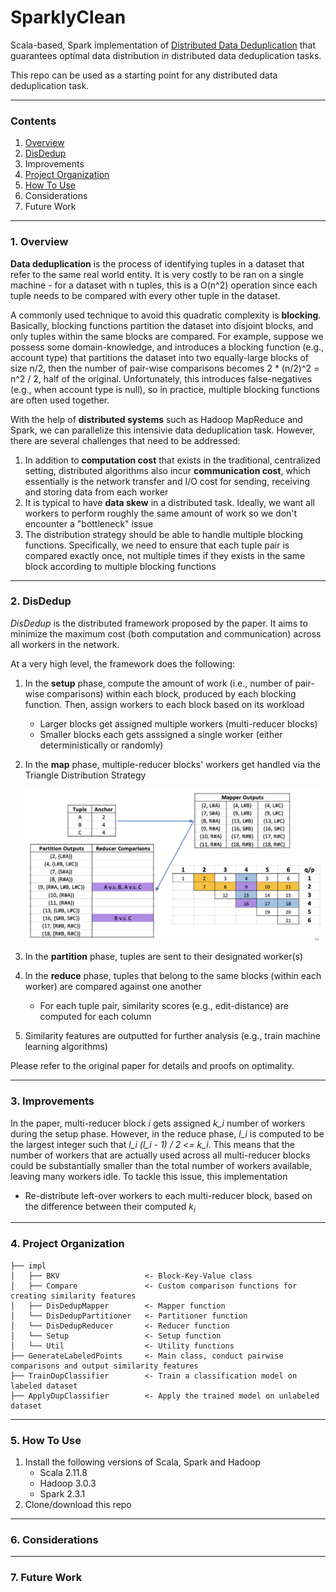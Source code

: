 # SparklyClean

Scala-based, Spark implementation of [Distributed Data Deduplication](http://www.vldb.org/pvldb/vol9/p864-chu.pdf) that guarantees optimal data distribution in distributed data deduplication tasks.

This repo can be used as a starting point for any distributed data deduplication task.

---

### Contents

1. [Overview](https://github.com/david-siqi-liu/sparklyclean#1-overview)
2. [DisDedup](https://github.com/david-siqi-liu/sparklyclean#2-disdedup)
3. Improvements
4. [Project Organization](https://github.com/david-siqi-liu/sparklyclean#project-organization)
5. [How To Use](https://github.com/david-siqi-liu/sparklyclean#how-to-use)
6. Considerations
7. Future Work

---

### 1. Overview

**Data deduplication** is the process of identifying tuples in a dataset that refer to the same real world entity. It is very costly to be ran on a single machine - for a dataset with n tuples, this is a O(n^2) operation since each tuple needs to be compared with every other tuple in the dataset.

A commonly used technique to avoid this quadratic complexity is **blocking**. Basically, blocking functions partition the dataset into disjoint blocks, and only tuples within the same blocks are compared. For example, suppose we possess some domain-knowledge, and introduces a blocking function (e.g., account type) that partitions the dataset into two equally-large blocks of size n/2, then the number of pair-wise comparisons becomes 2 * (n/2)^2 = n^2 / 2, half of the original. Unfortunately, this introduces false-negatives (e.g., when account type is null), so in practice, multiple blocking functions are often used together.

With the help of **distributed systems** such as Hadoop MapReduce and Spark, we can parallelize this intensivie data deduplication task. However, there are several challenges that need to be addressed:

1. In addition to **computation cost** that exists in the traditional, centralized setting, distributed algorithms also incur **communication cost**, which essentially is the network transfer and I/O cost for sending, receiving and storing data from each worker
2. It is typical to have **data skew** in a distributed task. Ideally, we want all workers to perform roughly the same amount of work so we don't encounter a "bottleneck" issue
3. The distribution strategy should be able to handle multiple blocking functions. Specifically, we need to ensure that each tuple pair is compared exactly once, not multiple times if they exists in the same block according to multiple blocking functions

---

### 2. DisDedup

*DisDedup* is the distributed framework proposed by the paper. It aims to minimize the maximum cost (both computation and communication) across all workers in the network.

At a very high level, the framework does the following:

1. In the **setup** phase, compute the amount of work (i.e., number of pair-wise comparisons) within each block, produced by each blocking function. Then, assign workers to each block based on its workload
   - Larger blocks get assigned multiple workers (multi-reducer blocks)
   - Smaller blocks each gets asssigned a single worker (either deterministically or randomly)
   
2. In the **map** phase, multiple-reducer blocks' workers get handled via the Triangle Distribution Strategy

   ![triangle-distribution](pics/triangle-distribution.png)

3. In the **partition** phase, tuples are sent to their designated worker(s)

4. In the **reduce** phase, tuples that belong to the same blocks (within each worker) are compared against one another

   - For each tuple pair, similarity scores (e.g., edit-distance) are computed for each column

5. Similarity features are outputted for further analysis (e.g., train machine learning algorithms)

Please refer to the original paper for details and proofs on optimality.

---

### 3. Improvements

In the paper, multi-reducer block *i* gets assigned *k_i* number of workers during the setup phase. However, in the reduce phase, *l_i* is computed to be the largest integer such that *l_i (l_i - 1) / 2 <= k_i*. This means that the number of workers that are actually used across all multi-reducer blocks could be substantially smaller than the total number of workers available, leaving many workers idle. To tackle this issue, this implementation

- Re-distribute left-over workers to each multi-reducer block, based on the difference between their computed $`k_i`$

---

### 4. Project Organization

```
├── impl
│   ├── BKV                   <- Block-Key-Value class
│   ├── Compare               <- Custom comparison functions for creating similarity features
│   ├── DisDedupMapper        <- Mapper function
│   └── DisDedupPartitioner   <- Partitioner function
│   └── DisDedupReducer       <- Reducer function
│   └── Setup                 <- Setup function
│   └── Util                  <- Utility functions
├── GenerateLabeledPoints     <- Main class, conduct pairwise comparisons and output similarity features
├── TrainDupClassifier        <- Train a classification model on labeled dataset
├── ApplyDupClassifier        <- Apply the trained model on unlabeled dataset
```

---

### 5. How To Use

1. Install the following versions of Scala, Spark and Hadoop
   - Scala 2.11.8
   - Hadoop 3.0.3
   - Spark 2.3.1
2. Clone/download this repo

---

### 6. Considerations

---

### 7. Future Work

